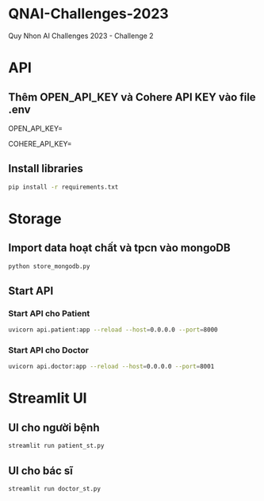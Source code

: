 # QNAI-Challenges-2023
Quy Nhon AI Challenges 2023 - Challenge 2

# API

## Thêm OPEN_API_KEY và Cohere API KEY vào file .env

OPEN_API_KEY=

COHERE_API_KEY=

## Install libraries

```bash
pip install -r requirements.txt
```

# Storage

## Import data hoạt chất và tpcn vào mongoDB

```bash
python store_mongodb.py
```

## Start API

### Start API cho Patient

```bash
uvicorn api.patient:app --reload --host=0.0.0.0 --port=8000
```

### Start API cho Doctor

```bash
uvicorn api.doctor:app --reload --host=0.0.0.0 --port=8001
```

# Streamlit UI

## UI cho người bệnh

```bash
streamlit run patient_st.py
```

## UI cho bác sĩ

```bash
streamlit run doctor_st.py
```